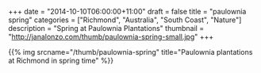 +++
date = "2014-10-10T06:00:00+11:00"
draft = false
title = "paulownia spring"
categories = ["Richmond", "Australia", "South Coast", "Nature"]
description = "Spring at Paulownia Plantations"
thumbnail = "http://janalonzo.com/thumb/paulownia-spring-small.jpg"
+++

{{% img srcname="/thumb/paulownia-spring" title="Paulownia plantations at Richmond in spring time" %}}
